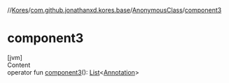 //[Kores](../../index.md)/[com.github.jonathanxd.kores.base](../index.md)/[AnonymousClass](index.md)/[component3](component3.md)



# component3  
[jvm]  
Content  
operator fun [component3](component3.md)(): [List](https://kotlinlang.org/api/latest/jvm/stdlib/kotlin.collections/-list/index.html)<[Annotation](../-annotation/index.md)>  



